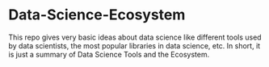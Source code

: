 # Data-Science-Ecosystem
This repo gives very basic ideas about data science like different tools used by data scientists, the most popular libraries in data science, etc. In short, it is just a summary of Data Science Tools and the Ecosystem.

